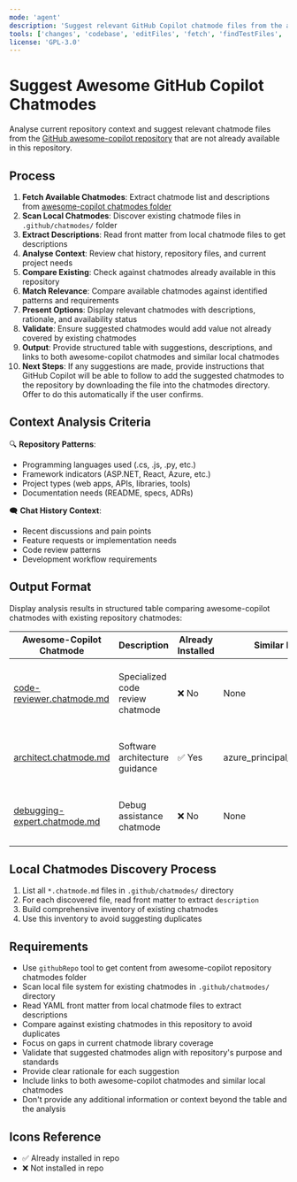 ```yaml
---
mode: 'agent'
description: 'Suggest relevant GitHub Copilot chatmode files from the awesome-copilot repository based on current repository context and chat history, avoiding duplicates with existing chatmodes in this repository.'
tools: ['changes', 'codebase', 'editFiles', 'fetch', 'findTestFiles', 'githubRepo', 'new', 'openSimpleBrowser', 'problems', 'runCommands', 'runTasks', 'runTests', 'search', 'searchResults', 'terminalLastCommand', 'terminalSelection', 'testFailure', 'usages', 'vscodeAPI', 'github']
license: 'GPL-3.0'
---
```


# Suggest Awesome GitHub Copilot Chatmodes

Analyse current repository context and suggest relevant chatmode files from the [GitHub awesome-copilot repository](https://github.com/github/awesome-copilot/tree/main/chatmodes) that are not already available in this repository.

## Process

1. **Fetch Available Chatmodes**: Extract chatmode list and descriptions from [awesome-copilot chatmodes folder](https://github.com/github/awesome-copilot/tree/main/chatmodes)
2. **Scan Local Chatmodes**: Discover existing chatmode files in `.github/chatmodes/` folder
3. **Extract Descriptions**: Read front matter from local chatmode files to get descriptions
4. **Analyse Context**: Review chat history, repository files, and current project needs
5. **Compare Existing**: Check against chatmodes already available in this repository
6. **Match Relevance**: Compare available chatmodes against identified patterns and requirements
7. **Present Options**: Display relevant chatmodes with descriptions, rationale, and availability status
8. **Validate**: Ensure suggested chatmodes would add value not already covered by existing chatmodes
9. **Output**: Provide structured table with suggestions, descriptions, and links to both awesome-copilot chatmodes and similar local chatmodes
10. **Next Steps**: If any suggestions are made, provide instructions that GitHub Copilot will be able to follow to add the suggested chatmodes to the repository by downloading the file into the chatmodes directory. Offer to do this automatically if the user confirms.

## Context Analysis Criteria

🔍 **Repository Patterns**:
- Programming languages used (.cs, .js, .py, etc.)
- Framework indicators (ASP.NET, React, Azure, etc.)
- Project types (web apps, APIs, libraries, tools)
- Documentation needs (README, specs, ADRs)

🗨️ **Chat History Context**:
- Recent discussions and pain points
- Feature requests or implementation needs
- Code review patterns
- Development workflow requirements

## Output Format

Display analysis results in structured table comparing awesome-copilot chatmodes with existing repository chatmodes:

| Awesome-Copilot Chatmode | Description | Already Installed | Similar Local Chatmode | Suggestion Rationale |
|---------------------------|-------------|-------------------|-------------------------|---------------------|
| [code-reviewer.chatmode.md](https://github.com/github/awesome-copilot/blob/main/chatmodes/code-reviewer.chatmode.md) | Specialized code review chatmode | ❌ No | None | Would enhance development workflow with dedicated code review assistance |
| [architect.chatmode.md](https://github.com/github/awesome-copilot/blob/main/chatmodes/architect.chatmode.md) | Software architecture guidance | ✅ Yes | azure_principal_architect.chatmode.md | Already covered by existing architecture chatmodes |
| [debugging-expert.chatmode.md](https://github.com/github/awesome-copilot/blob/main/chatmodes/debugging-expert.chatmode.md) | Debug assistance chatmode | ❌ No | None | Could improve troubleshooting efficiency for development team |

## Local Chatmodes Discovery Process

1. List all `*.chatmode.md` files in `.github/chatmodes/` directory
2. For each discovered file, read front matter to extract `description`
3. Build comprehensive inventory of existing chatmodes
4. Use this inventory to avoid suggesting duplicates

## Requirements

- Use `githubRepo` tool to get content from awesome-copilot repository chatmodes folder
- Scan local file system for existing chatmodes in `.github/chatmodes/` directory
- Read YAML front matter from local chatmode files to extract descriptions
- Compare against existing chatmodes in this repository to avoid duplicates
- Focus on gaps in current chatmode library coverage
- Validate that suggested chatmodes align with repository's purpose and standards
- Provide clear rationale for each suggestion
- Include links to both awesome-copilot chatmodes and similar local chatmodes
- Don't provide any additional information or context beyond the table and the analysis

## Icons Reference

- ✅ Already installed in repo
- ❌ Not installed in repo
